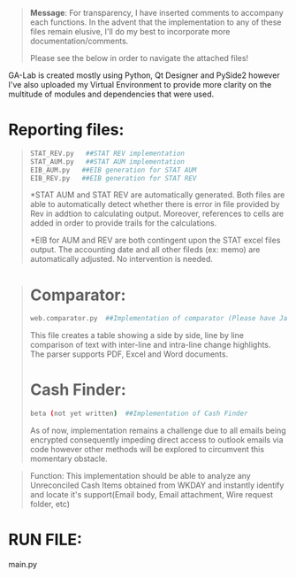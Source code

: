

> **Message**: For transparency, I have inserted comments to accompany each functions. In the advent that the implementation to any of these files remain elusive, I'll do my best to incorporate more documentation/comments.
> 
> Please see the below in order to navigate the attached files!



GA-Lab is created mostly using Python, Qt Designer and PySide2 however I've also uploaded my Virtual Environment to provide more clarity on the multitude of modules and dependencies that were used.

# Reporting files:
> ```sh
> STAT_REV.py   ##STAT REV implementation 
> STAT_AUM.py   ##STAT AUM implementation
> EIB_AUM.py   ##EIB generation for STAT AUM 
> EIB_REV.py   ##EIB generation for STAT REV
> ```
>*STAT AUM and STAT REV are automatically generated. Both files are able to automatically detect whether there is error in file provided by Rev in addtion to calculating output. Moreover, references to cells are added in order to provide trails for the calculations.
>
> *EIB for AUM and REV are both contingent upon the STAT excel files output. The accounting date and all other fileds (ex: memo) are automatically adjusted. No intervention is needed.

> # Comparator:
> ```sh
> web.comparator.py  ##Implementation of comparator (Please have Java installed for use)
> 
> ```
> This file creates a table showing a side by side, line by line comparison of text with inter-line and intra-line change highlights. The parser supports PDF, Excel and Word documents.
> 
>  # Cash Finder:
> ```sh
> beta (not yet written)  ##Implementation of Cash Finder 
> 
> ```
>As of now, implementation remains a challenge due to all emails being encrypted consequently impeding direct access to outlook emails via code however other methods will be explored to circumvent this momentary obstacle.  

> Function: This implementation should be able to analyze any Unreconciled Cash Items obtained from WKDAY and instantly identify and locate it's support(Email body, Email attachment, Wire request folder, etc)

# RUN FILE:
main.py



